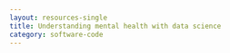 ```yaml
---
layout: resources-single
title: Understanding mental health with data science
category: software-code
---
```

